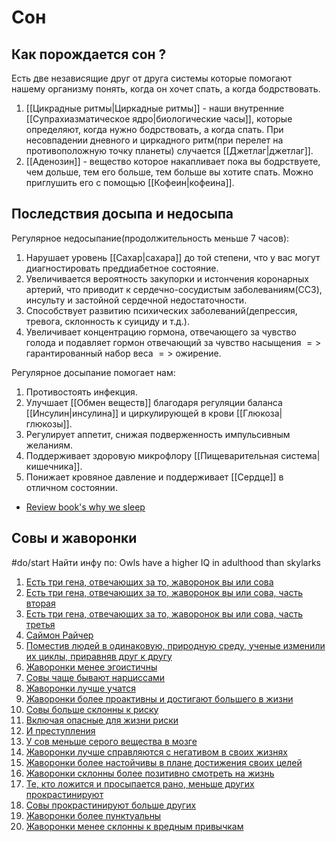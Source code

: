 # Сон
## Как порождается сон ?
Есть две независящие друг от друга системы которые помогают нашему организму понять, когда он хочет спать, а когда бодрствовать.
1. [[Цикрадные ритмы|Циркадные ритмы]] - наши внутренние [[Супрахиазматическое ядро|биологические часы]], которые определяют, когда нужно бодрствовать, а когда спать. При несовпадении дневного и циркадного ритм(при перелет на противоположную точку планеты) случается [[Джетлаг|джетлаг]].
2. [[Аденозин]] - вещество которое накапливает пока вы бодрствуете, чем дольше, тем его больше, тем больше вы хотите спать. Можно приглушить его с помощью [[Кофеин|кофеина]].

## Последствия досыпа и недосыпа
Регулярное недосыпание(продолжительность меньше 7 часов):
1. Нарушает уровень [[Сахар|сахара]] до той степени, что у вас могут диагностировать преддиабетное состояние.
2. Увеличивается вероятность закупорки и истончения коронарных артерий, что приводит к сердечно-сосудистым заболеваниям(ССЗ), инсульту и застойной сердечной недостаточности.
3. Способствует развитию психических заболеваний(депрессия, тревога, склонность к суициду и т.д.).
4. Увеличивает концентрацию гормона, отвечающего за чувство голода и подавляет гормон отвечающий за чувство насыщения $=>$ гарантированный набор веса $=>$ ожирение.

Регулярное досыпание помогает нам:
1. Противостоять инфекция.
2. Улучшает [[Обмен веществ]] благодаря регуляции баланса [[Инсулин|инсулина]] и циркулирующей в крови [[Глюкоза|глюкозы]].
3. Регулирует аппетит, снижая подверженность импульсивным желаниям.
4. Поддерживает здоровую микрофлору [[Пищеварительная система|кишечника]].
5. Понижает кровяное давление и поддерживает [[Сердце]] в отличном состоянии.

* [Review book's why we sleep](https://guzey.com/books/why-we-sleep/)


## Совы и жаворонки
#do/start Найти инфу по: Owls have a higher IQ in adulthood than skylarks
1.  [Есть три гена, отвечающих за то, жаворонок вы или сова](https://www.sciencedaily.com/releases/2012/11/121116124551.htm)
2.  [Есть три гена, отвечающих за то, жаворонок вы или сова, часть вторая](http://news.bbc.co.uk/2/hi/health/2996364.stm)
3.  [Есть три гена, отвечающих за то, жаворонок вы или сова, часть третья](https://www.en.uni-muenchen.de/news/newsarchiv/2011/2011_roenneberg.html)
4.  [Саймон Райчер](https://www.surrey.ac.uk/biochemical/People/simon_archer/)
5.  [Поместив людей в одинаковую, природную среду, ученые изменили их циклы, приравняв друг к другу](https://www.sciencedirect.com/science/article/pii/S0960982213007641)
6.  [Жаворонки менее эгоистичны](https://www.sciencedirect.com/science/article/pii/S0191886912000177)
7.  [Совы чаще бывают нарциссами](https://www.sciencedirect.com/science/article/pii/S0191886913001918)
8.  [Жаворонки лучше учатся](https://www.ncbi.nlm.nih.gov/pubmed/19603214)
9.  [Жаворонки более проактивны и достигают большего в жизни](https://onlinelibrary.wiley.com/doi/full/10.1111/j.1559-1816.2009.00549.x)
10.  [Совы больше склонны к риску](https://www.sciencedirect.com/science/article/pii/S0191886912003674)
11.  [Включая опасные для жизни риски](https://www.sciencedirect.com/science/article/pii/S0191886914000191)
12.  [И преступления](http://econtent.hogrefe.com/doi/abs/10.1027/1614-0001/a000177?journalCode=jid)
13.  [У сов меньше серого вещества в мозге](https://www.sciencedirect.com/science/article/pii/S105381191300921X)
14.  [Жаворонки лучше справляются с негативом в своих жизнях](https://link.springer.com/article/10.1007%2Fs10608-014-9651-7?wt_mc=Affiliate.CommissionJunction.3.EPR1089.DeepLink&utm_medium=affiliate&utm_source=commission_junction&utm_campaign=3_nsn6445_deeplink&utm_content=deeplink)
15.  [Жаворонки более настойчивы в плане достижения своих целей](https://www.sciencedirect.com/science/article/pii/S0191886910004599)
16.  [Жаворонки склонны более позитивно смотреть на жизнь](http://psycnet.apa.org/journals/emo/12/3/437/)
17.  [Те, кто ложится и просыпается рано, меньше других прокрастинируют](https://www.ncbi.nlm.nih.gov/pubmed/18649490)
18.  [Совы прокрастинируют больше других](https://www.sciencedirect.com/science/article/pii/S0191886906002947)
19.  [Жаворонки более пунктуальны](https://link.springer.com/article/10.1007/s12144-014-9246-1)
20.  [Жаворонки менее склонны к вредным привычкам](http://www.psykiatriantutkimussaatio.fi/uploads/f%20iles/Psychiatria_Fennica_2014/ART3.pdf)